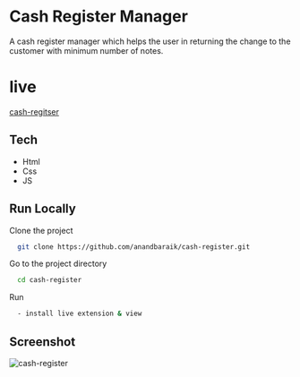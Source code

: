 
# Cash Register Manager
A cash register manager which helps the user in returning the change to the customer with minimum number of notes.

# live

[cash-regitser](https://a-cash-register.netlify.app/)


## Tech
- Html
- Css
- JS

## Run Locally

Clone the project

```bash
  git clone https://github.com/anandbaraik/cash-register.git
```

Go to the project directory

```bash
  cd cash-register
```

Run
```bash
  - install live extension & view
```

## Screenshot
![cash-register](https://user-images.githubusercontent.com/31516195/188323284-464e5e41-d11d-447b-a2e2-c8fbe81bd2fc.png)
